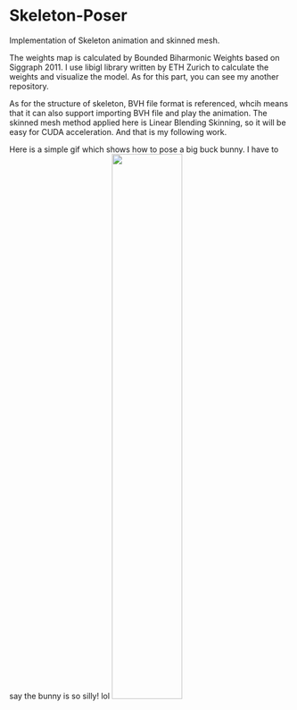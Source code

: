 # Skeleton-Poser

Implementation of Skeleton animation and skinned mesh.

The weights map is calculated by Bounded Biharmonic Weights based on Siggraph 2011. I use libigl library written by ETH Zurich to calculate the weights and visualize the model.  As for this part, you can see my another repository.

As for the structure of skeleton, BVH file format is referenced, whcih means that it can also support importing BVH file and play the animation. The skinned mesh method applied here is Linear Blending Skinning, so it will be easy for CUDA acceleration. And that is my following work.

Here is a simple gif which shows how to pose a big buck bunny. I have to say the bunny is so silly! lol
<img src="20190503_021217.gif" width="50%">


